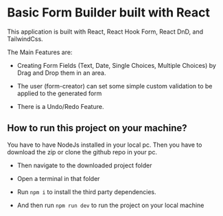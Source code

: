 # Basic Form Builder built with React

This application is built with React, React Hook Form, React DnD, and
TailwindCss.

The Main Features are:

-   Creating Form Fields (Text, Date, Single Choices, Multiple Choices) by Drag
    and Drop them in an area.

-   The user (form-creator) can set some simple custom validation to be applied
    to the generated form

-   There is a Undo/Redo Feature.

## How to run this project on your machine?

You have to have NodeJs installed in your local pc. Then you have to download
the zip or clone the github repo in your pc.

-   Then navigate to the downloaded project folder

-   Open a terminal in that folder

-   Run `npm i` to install the third party dependencies.

-   And then run `npm run dev` to run the project on your local machine
